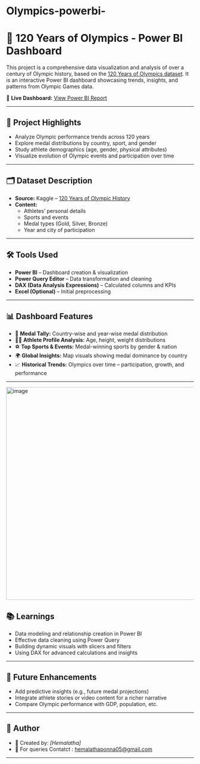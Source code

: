 # Olympics-powerbi-


# 🏅 120 Years of Olympics - Power BI Dashboard

This project is a comprehensive data visualization and analysis of over a century of Olympic history, based on the [120 Years of Olympics dataset](https://www.kaggle.com/datasets/heesoo37/120-years-of-olympic-history-athletes-and-results). It is an interactive Power BI dashboard showcasing trends, insights, and patterns from Olympic Games data.

🔗 **Live Dashboard:** [View Power BI Report](https://app.powerbi.com/reportEmbed?reportId=51b841a0-532d-460d-9d11-0d79acb999d0&autoAuth=true&ctid=ff335ba2-bb68-489a-bbdd-f49ab4319838)

---

## 📌 Project Highlights

- Analyze Olympic performance trends across 120 years
- Explore medal distributions by country, sport, and gender
- Study athlete demographics (age, gender, physical attributes)
- Visualize evolution of Olympic events and participation over time

---

## 🗂️ Dataset Description

- **Source:** Kaggle – [120 Years of Olympic History](https://www.kaggle.com/datasets/heesoo37/120-years-of-olympic-history-athletes-and-results)
- **Content:**
  - Athletes’ personal details
  - Sports and events
  - Medal types (Gold, Silver, Bronze)
  - Year and city of participation

---

## 🛠️ Tools Used

- **Power BI** – Dashboard creation & visualization
- **Power Query Editor** – Data transformation and cleaning
- **DAX (Data Analysis Expressions)** – Calculated columns and KPIs
- **Excel (Optional)** – Initial preprocessing

---

## 📊 Dashboard Features

- 🏅 **Medal Tally:** Country-wise and year-wise medal distribution
- 🧍‍♂️ **Athlete Profile Analysis:** Age, height, weight distributions
- ⚽ **Top Sports & Events:** Medal-winning sports by gender & nation
- 🌍 **Global Insights:** Map visuals showing medal dominance by country
- 📈 **Historical Trends:** Olympics over time – participation, growth, and performance

---
<img width="571" alt="image" src="https://github.com/user-attachments/assets/873d5346-b742-4a5f-9802-370c533f8a2b" />


## 📚 Learnings

- Data modeling and relationship creation in Power BI
- Effective data cleaning using Power Query
- Building dynamic visuals with slicers and filters
- Using DAX for advanced calculations and insights

---

## 🎯 Future Enhancements

- Add predictive insights (e.g., future medal projections)
- Integrate athlete stories or video content for a richer narrative
- Compare Olympic performance with GDP, population, etc.

---


## 📝 Author

- 💼 Created by: *[Hemalatha]*
- 🔗 For queries Contatct : hemalathaponna05@gmail.com 

---

